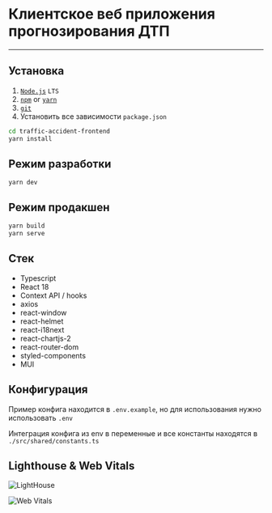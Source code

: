 # Клиентское веб приложения прогнозирования ДТП

---

## Установка

1. [`Node.js`](https://nodejs.org/) `LTS`
2. [`npm`](https://docs.npmjs.com/downloading-and-installing-node-js-and-npm) or
   [`yarn`](https://classic.yarnpkg.com/lang/en/docs/install/#windows-stable)
3. [`git`](https://git-scm.com/)
4. Установить все зависимости `package.json`

```sh
cd traffic-accident-frontend
yarn install
```

## Режим разработки

`yarn dev`

## Режим продакшен

```sh
yarn build
yarn serve
```

## Стек

- Typescript
- React 18
- Context API / hooks
- axios
- react-window
- react-helmet
- react-i18next
- react-chartjs-2
- react-router-dom
- styled-components
- MUI

## Конфигурация

Пример конфига находится в `.env.example`, но для использования нужно использовать `.env`

Интеграция конфига из env в переменные и все константы находятся в `./src/shared/constants.ts`

## Lighthouse & Web Vitals

![LightHouse](https://github.com/jsinkx/traffic-accident-frontend/assets/69904090/e8604257-db90-447c-87bc-fb711cf4e068)

![Web Vitals](https://github.com/jsinkx/traffic-accident-frontend/assets/69904090/81d514d5-671a-4b1d-bc3d-90ebdd2032ad)
